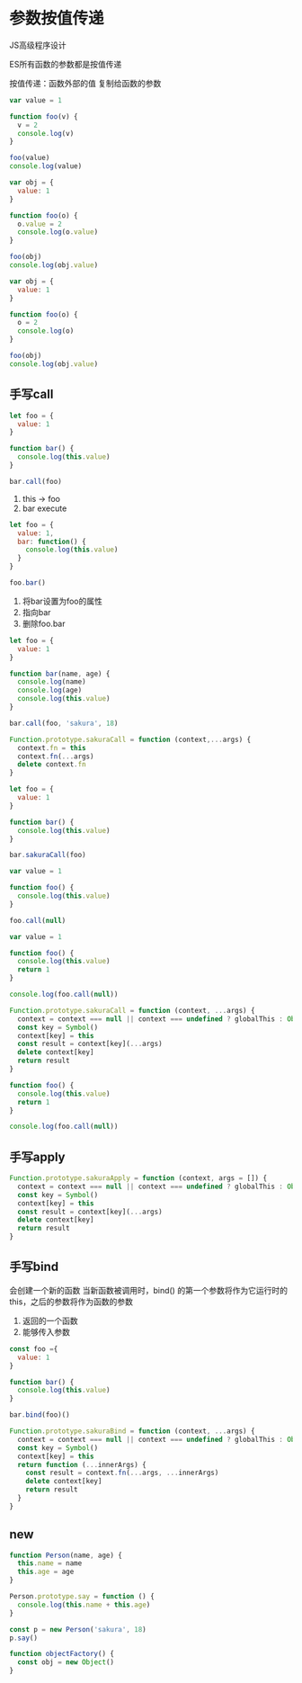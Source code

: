 # 参数按值传递

JS高级程序设计

ES所有函数的参数都是按值传递

按值传递：函数外部的值 复制给函数的参数

```js
var value = 1

function foo(v) {
  v = 2
  console.log(v)
}

foo(value)
console.log(value)
```

```js
var obj = {
  value: 1
}

function foo(o) {
  o.value = 2
  console.log(o.value)
}

foo(obj)
console.log(obj.value)
```


```js
var obj = {
  value: 1
}

function foo(o) {
  o = 2
  console.log(o)
}

foo(obj)
console.log(obj.value)
```

## 手写call

```js
let foo = {
  value: 1
}

function bar() {
  console.log(this.value)
}

bar.call(foo)
```

1. this -> foo
2. bar execute

```js
let foo = {
  value: 1,
  bar: function() {
    console.log(this.value)
  }
}

foo.bar()
```

1. 将bar设置为foo的属性
2. 指向bar
3. 删除foo.bar

```js
let foo = {
  value: 1
}

function bar(name, age) {
  console.log(name)
  console.log(age)
  console.log(this.value)
}

bar.call(foo, 'sakura', 18)
```

```js
Function.prototype.sakuraCall = function (context,...args) {
  context.fn = this
  context.fn(...args)
  delete context.fn
}

let foo = {
  value: 1
}

function bar() {
  console.log(this.value)
}

bar.sakuraCall(foo)
```

```js
var value = 1

function foo() {
  console.log(this.value)
}

foo.call(null)
```

```js
var value = 1

function foo() {
  console.log(this.value)
  return 1
}

console.log(foo.call(null))
```

```js
Function.prototype.sakuraCall = function (context, ...args) {
  context = context === null || context === undefined ? globalThis : Object(context)
  const key = Symbol()
  context[key] = this
  const result = context[key](...args)
  delete context[key]
  return result
}

function foo() {
  console.log(this.value)
  return 1
}

console.log(foo.call(null))
```

## 手写apply
```js
Function.prototype.sakuraApply = function (context, args = []) {
  context = context === null || context === undefined ? globalThis : Object(context)
  const key = Symbol()
  context[key] = this
  const result = context[key](...args)
  delete context[key]
  return result
}
```

## 手写bind

会创建一个新的函数 当新函数被调用时，bind() 的第一个参数将作为它运行时的 this，之后的参数将作为函数的参数

1. 返回的一个函数
2. 能够传入参数

```js
const foo ={
  value: 1
}

function bar() {
  console.log(this.value)
}

bar.bind(foo)()
```

```js
Function.prototype.sakuraBind = function (context, ...args) {
  context = context === null || context === undefined ? globalThis : Object(context)
  const key = Symbol()
  context[key] = this
  return function (...innerArgs) {
    const result = context.fn(...args, ...innerArgs)
    delete context[key]
    return result
  }
}
```

## new

```js
function Person(name, age) {
  this.name = name
  this.age = age
}

Person.prototype.say = function () {
  console.log(this.name + this.age)
}

const p = new Person('sakura', 18)
p.say()
```

```js
function objectFactory() {
  const obj = new Object()
}
```
